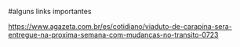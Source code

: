 #alguns links importantes

https://www.agazeta.com.br/es/cotidiano/viaduto-de-carapina-sera-entregue-na-proxima-semana-com-mudancas-no-transito-0723
